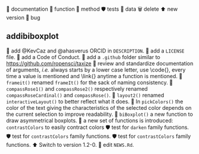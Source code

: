 :book: documentation
:hammer: function
:wrench: method
:shield: tests
:floppy_disk: data
:wastebasket: delete
:arrow_up: new version
:bug: bug

## addibiboxplot

:book: add @KevCaz and @ahasverus ORCID in `DESCRIPTION`.
:book: add a `LICENSE` file.
:book: add a Code of Conduct.
:book: add a `.github` folder similar to https://github.com/ropensci/taxize
:book: review and standardize documentation of arguments, *i.e.* always starts by a lower case letter, use
\code{}, every time a value is mentioned and \link{} anytime a function is mentioned.
:hammer: `frameit()` renamed `frameIt()` for the sack of naming consistency.
:hammer: `compassRose1()` and `compassRose2()` respectively renamed `compassRoseCardinal()` and `compassRose()`.
:hammer: `layout2()` renamed `interactiveLayout()` to better reflect what it does.
:hammer: In `pickColors()` the color of the text giving the characteristics of the
selected color depends on the current selection to improve readability.
:hammer: `biBoxplot()` a new function to draw asymmetrical boxplots.
:hammer: a new set of functions is introduced: `contrastColors` to easily contract colors
:shield: test for `darken` family functions.
:shield: test for `contrastColors` family functions.
:shield: test for `contrastColors` family functions.
:arrow_up: Switch to version 1.2-0.
:book: edit `NEWS.Rd`.
